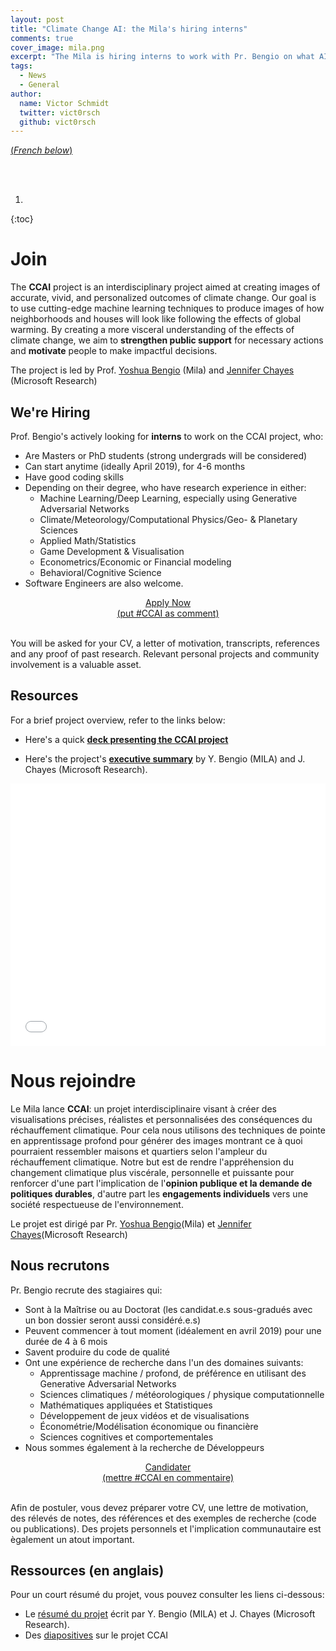 ```yaml
---
layout: post
title: "Climate Change AI: the Mila's hiring interns"
comments: true
cover_image: mila.png
excerpt: "The Mila is hiring interns to work with Pr. Bengio on what AI can do to fight climate change"
tags:
  - News
  - General
author:
  name: Victor Schmidt
  twitter: vict0rsch
  github: vict0rsch
---
```


[(*French below*)](/2019/02/22/ccai/#nous-rejoindre)

<br/>
<br/>

1. 
{:toc}


# Join

The **CCAI** project is an interdisciplinary project aimed at creating images of accurate, vivid, and personalized outcomes of climate change. Our goal is to use cutting-edge machine learning techniques to produce images of how neighborhoods and houses will look like following the effects of global warming. By creating a more visceral understanding of the effects of climate change, we aim to **strengthen public support** for necessary actions and **motivate** people to make impactful decisions.

The project is led by Prof. [Yoshua Bengio](https://mila.quebec/en/person/bengio-yoshua/) (Mila) and [Jennifer Chayes](https://www.microsoft.com/en-us/research/people/jchayes/) (Microsoft Research)

## We're Hiring

Prof. Bengio's actively looking for **interns** to work on the CCAI project, who:

* Are Masters or PhD students (strong undergrads will be considered)
* Can start anytime (ideally April 2019), for 4-6 months
* Have good coding skills
* Depending on their degree, who have research experience in either:
  * Machine Learning/Deep Learning, especially using Generative Adversarial Networks
  * Climate/Meteorology/Computational Physics/Geo- & Planetary Sciences
  * Applied Math/Statistics
  * Game Development & Visualisation
  * Econometrics/Economic or Financial modeling
  * Behavioral/Cognitive Science
* Software Engineers are also welcome.


<div style="text-align: center">
  <a href="https://mila.quebec/en/admission-process-for-interns/" target="_blank" class="btn btn-outline-dark" style="font-size: 2 rem;">Apply Now<br/>(put #CCAI as comment)</a>
</div>

<br/>

You will be asked for your CV, a letter of motivation, transcripts, references and any proof of past research. Relevant personal projects and community involvement is a valuable asset.

## Resources

For a brief project overview, refer to the links below:

* Here's a quick [**deck presenting the CCAI project**](https://slides.com/vict0rsch/ccai-1)

* Here's the project's [**executive summary**](https://docs.google.com/document/d/1WQtugSBgMVB-i0RhgCg_qaP7WDj7aimWvpZytKTEqY4) by Y. Bengio (MILA) and J. Chayes (Microsoft Research).

<div id="ccai-iframe"  style="display:flex">
<iframe style="margin:auto" src="//slides.com/vict0rsch/ccai-1/embed?style=light" width="576" height="420" scrolling="no" frameborder="0" webkitallowfullscreen mozallowfullscreen allowfullscreen></iframe>
</div>

# Nous rejoindre

Le Mila lance **CCAI**: un projet interdisciplinaire visant à créer des visualisations précises, réalistes et personnalisées des conséquences du réchauffement climatique. Pour cela nous utilisons des techniques de pointe en apprentissage profond pour générer des images montrant ce à quoi pourraient ressembler maisons et quartiers selon l'ampleur du réchauffement climatique. Notre but est de rendre l'appréhension du changement climatique plus viscérale, personnelle et puissante pour renforcer d'une part l'implication de l'**opinion publique et la demande de politiques durables**, d'autre part les **engagements individuels** vers une société respectueuse de l'environnement. 

Le projet est dirigé par Pr. [Yoshua Bengio](https://mila.quebec/personne/bengio-yoshua/)(Mila) et [Jennifer Chayes](https://www.microsoft.com/en-us/research/people/jchayes/)(Microsoft Research)

## Nous recrutons

Pr. Bengio recrute des stagiaires qui:

* Sont à la Maîtrise ou au Doctorat (les candidat.e.s sous-gradués avec un bon dossier seront aussi considéré.e.s)
* Peuvent commencer à tout moment (idéalement en avril 2019) pour une durée de 4 à 6 mois
* Savent produire du code de qualité
* Ont une expérience de recherche dans l'un des domaines suivants:
  * Apprentissage machine / profond, de préférence en utilisant des Generative Adversarial Networks
  * Sciences climatiques / météorologiques / physique computationnelle
  * Mathématiques appliquées et Statistiques
  * Développement de jeux vidéos et de visualisations
  * Économétrie/Modélisation économique ou financière
  * Sciences cognitives et comportementales
* Nous sommes également à la recherche de Développeurs

<div style="text-align: center">
  <a href="https://mila.quebec/admission-process-for-interns/" target="_blank" class="btn btn-outline-dark" style="font-size: 2 rem;">Candidater<br/>(mettre #CCAI en commentaire)</a>
</div>

<br/>

Afin de postuler, vous devez préparer votre CV, une lettre de motivation, des rélevés de notes, des références et des exemples de recherche (code ou publications). Des projets personnels et l'implication communautaire est ègalement un atout important.

## Ressources (en anglais)

Pour un court résumé du projet, vous pouvez consulter les liens ci-dessous: 

* Le [résumé du projet](https://docs.google.com/document/d/1WQtugSBgMVB-i0RhgCg_qaP7WDj7aimWvpZytKTEqY4/edit) écrit par Y. Bengio (MILA) et J. Chayes (Microsoft Research).
* Des [diapositives](https://slides.com/vict0rsch/ccai-1#/) sur le projet CCAI 